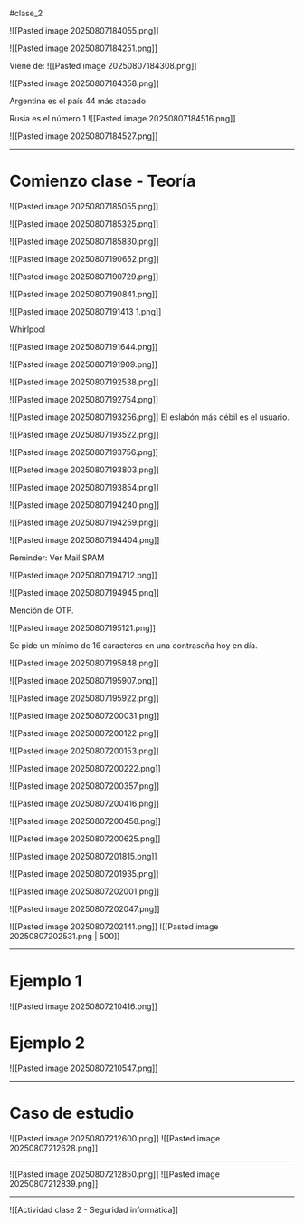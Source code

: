 #clase_2


![[Pasted image 20250807184055.png]]

![[Pasted image 20250807184251.png]]

Viene de:
![[Pasted image 20250807184308.png]]

![[Pasted image 20250807184358.png]]

Argentina es el país 44 más atacado

Rusia es el número 1
![[Pasted image 20250807184516.png]]


![[Pasted image 20250807184527.png]]

---

# Comienzo clase - Teoría
![[Pasted image 20250807185055.png]]

![[Pasted image 20250807185325.png]]

![[Pasted image 20250807185830.png]]

![[Pasted image 20250807190652.png]]

![[Pasted image 20250807190729.png]]

![[Pasted image 20250807190841.png]]

![[Pasted image 20250807191413 1.png]]

Whirlpool

![[Pasted image 20250807191644.png]]

![[Pasted image 20250807191909.png]]

![[Pasted image 20250807192538.png]]

![[Pasted image 20250807192754.png]]

![[Pasted image 20250807193256.png]]
El eslabón más débil es el usuario.

![[Pasted image 20250807193522.png]]

![[Pasted image 20250807193756.png]]

![[Pasted image 20250807193803.png]]

![[Pasted image 20250807193854.png]]

![[Pasted image 20250807194240.png]]

![[Pasted image 20250807194259.png]]

![[Pasted image 20250807194404.png]]

Reminder: Ver Mail SPAM

![[Pasted image 20250807194712.png]]

![[Pasted image 20250807194945.png]]

Mención de OTP.

![[Pasted image 20250807195121.png]]

Se pide un mínimo de 16 caracteres en una contraseña hoy en día.

![[Pasted image 20250807195848.png]]

![[Pasted image 20250807195907.png]]

![[Pasted image 20250807195922.png]]

![[Pasted image 20250807200031.png]]

![[Pasted image 20250807200122.png]]

![[Pasted image 20250807200153.png]]

![[Pasted image 20250807200222.png]]

![[Pasted image 20250807200357.png]]

![[Pasted image 20250807200416.png]]

![[Pasted image 20250807200458.png]]

![[Pasted image 20250807200625.png]]

![[Pasted image 20250807201815.png]]

![[Pasted image 20250807201935.png]]

![[Pasted image 20250807202001.png]]

![[Pasted image 20250807202047.png]]

![[Pasted image 20250807202141.png]]
![[Pasted image 20250807202531.png | 500]]

---

# Ejemplo 1

![[Pasted image 20250807210416.png]]

# Ejemplo 2

![[Pasted image 20250807210547.png]]

---

# Caso de estudio
![[Pasted image 20250807212600.png]]
![[Pasted image 20250807212628.png]]

---

![[Pasted image 20250807212850.png]]
![[Pasted image 20250807212839.png]]

---

![[Actividad clase 2 - Seguridad informática]]

